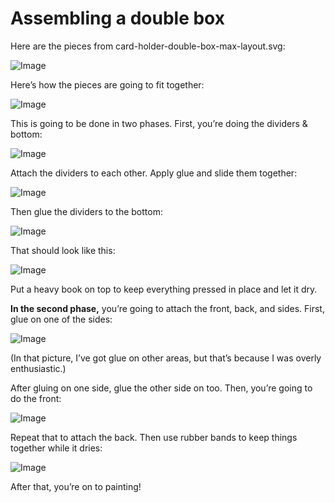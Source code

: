 # Assembling a double box

Here are the pieces from card-holder-double-box-max-layout.svg:

![Image](img/instructions1.png)

Here’s how the pieces are going to fit together:

![Image](img/instructions2.png)

This is going to be done in two phases.  First, you’re doing the
dividers & bottom:

![Image](img/instructions3.png)

Attach the dividers to each other.  Apply glue and slide them together:

![Image](img/instructions4.png)

Then glue the dividers to the bottom:

![Image](img/instructions5.png)

That should look like this:

![Image](img/instructions6.png)

Put a heavy book on top to keep everything pressed in place and let it
dry.

**In the second phase,** you’re going to attach the front, back, and
sides.  First, glue on one of the sides:

![Image](img/instructions7.png)

(In that picture, I’ve got glue on other areas, but that’s because I was
overly enthusiastic.)

After gluing on one side, glue the other side on too.  Then, you’re
going to do the front:

![Image](img/instructions8.png)

Repeat that to attach the back.  Then use rubber bands to keep things
together while it dries:

![Image](img/instructions9.png)

After that, you’re on to painting!